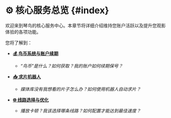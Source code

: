# ⚙️ 核心服务总览 {#index}

欢迎来到琴鸟的核心服务中心。本章节将详细介绍维持您账户活跃以及提升您观影体验的各项功能。

您将了解到：

* **[💰 鸟币系统与账户续期](/2.services/account)**
    * *“鸟币”是什么？如何获取？我的账户如何续期保号？*

* **[📥 求片机器人](/2.services/downloading)**
    * *媒体库没有我想看的片子怎么办？如何使用机器人自动求片？*

* **[🌐 线路选择与优化](/2.services/connectivity)**
    * *播放卡顿？我该选择哪条线路？如何配置才能达到最佳速度？*